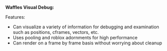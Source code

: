 **Waffles Visual Debug:**

Features:
* Can visualize a variety of information for debugging and examination such as positions, cframes, vectors, etc.
* Uses pooling and roblox adornments for high performance
* Can render on a frame by frame basis without worrying about cleanup
